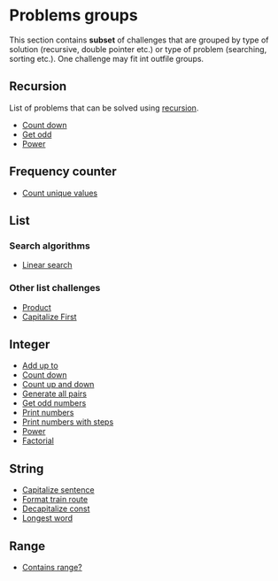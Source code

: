 # Problems groups

This section contains **subset** of challenges that are grouped by type of solution (recursive, double pointer etc.) or
type of problem (searching, sorting etc.). One challenge may fit int outfile groups.

## Recursion

List of problems that can be solved using [recursion](https://en.wikipedia.org/wiki/Recursion_(computer_science)).

- [Count down](../spec/integer/countdown/README.md)
- [Get odd](../spec/integer/filter_odd/README.md)
- [Power](../spec/integer/power/README.md)

## Frequency counter

- [Count unique values](../spec/list/count_unique_values/README.md)

## List

### Search algorithms

- [Linear search](../spec/list/search/linear_search/README.md)

### Other list challenges

- [Product](../spec/list/product/README.md)
- [Capitalize First](../spec/list/capitalize_first/README.md)

## Integer

- [Add up to](../spec/integer/add_upto/README.md)
- [Count down](../spec/integer/countdown/README.md)
- [Count up and down](../spec/integer/count_up_then_down/README.md)
- [Generate all pairs](../spec/integer/generate_all_pairs/README.md)
- [Get odd numbers](../spec/integer/filter_odd/README.md)
- [Print numbers](../spec/integer/print_numbers/basic/README.md)
- [Print numbers with steps](../spec/integer/print_numbers/steps/README.md)
- [Power](../spec/integer/power/README.md)
- [Factorial](../spec/integer/factorial)

## String

- [Capitalize sentence](../spec/string/capitalize_sentence/README.md)
- [Format train route](../spec/list/format_train_route/README.md)
- [Decapitalize const](../spec/string/decapitalize_const/README.md)
- [Longest word](../spec/string/longest_word/README.md)

## Range

- [Contains range?](../spec/range/contains_range/README.md)
